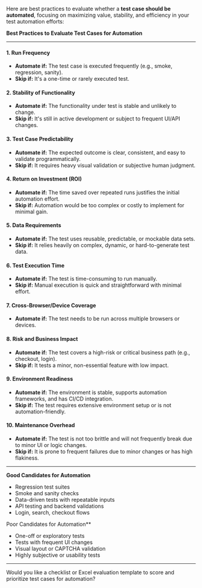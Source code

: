 


Here are best practices to evaluate whether a **test case should be automated**, focusing on maximizing value, stability, and efficiency in your test automation efforts:



**Best Practices to Evaluate Test Cases for Automation**

---

#### 1. **Run Frequency**

* **Automate if:** The test case is executed frequently (e.g., smoke, regression, sanity).
* **Skip if:** It's a one-time or rarely executed test.

#### 2. **Stability of Functionality**

* **Automate if:** The functionality under test is stable and unlikely to change.
* **Skip if:** It's still in active development or subject to frequent UI/API changes.

#### 3. **Test Case Predictability**

* **Automate if:** The expected outcome is clear, consistent, and easy to validate programmatically.
* **Skip if:** It requires heavy visual validation or subjective human judgment.

#### 4. **Return on Investment (ROI)**

* **Automate if:** The time saved over repeated runs justifies the initial automation effort.
* **Skip if:** Automation would be too complex or costly to implement for minimal gain.

#### 5. **Data Requirements**

* **Automate if:** The test uses reusable, predictable, or mockable data sets.
* **Skip if:** It relies heavily on complex, dynamic, or hard-to-generate test data.

#### 6. **Test Execution Time**

* **Automate if:** The test is time-consuming to run manually.
* **Skip if:** Manual execution is quick and straightforward with minimal effort.

#### 7. **Cross-Browser/Device Coverage**

* **Automate if:** The test needs to be run across multiple browsers or devices.

#### 8. **Risk and Business Impact**

* **Automate if:** The test covers a high-risk or critical business path (e.g., checkout, login).
* **Skip if:** It tests a minor, non-essential feature with low impact.

#### 9. **Environment Readiness**

* **Automate if:** The environment is stable, supports automation frameworks, and has CI/CD integration.
* **Skip if:** The test requires extensive environment setup or is not automation-friendly.

#### 10. **Maintenance Overhead**

* **Automate if:** The test is not too brittle and will not frequently break due to minor UI or logic changes.
* **Skip if:** It is prone to frequent failures due to minor changes or has high flakiness.

---

 **Good Candidates for Automation**

* Regression test suites
* Smoke and sanity checks
* Data-driven tests with repeatable inputs
* API testing and backend validations
* Login, search, checkout flows

Poor Candidates for Automation**

* One-off or exploratory tests
* Tests with frequent UI changes
* Visual layout or CAPTCHA validation
* Highly subjective or usability tests

---

Would you like a checklist or Excel evaluation template to score and prioritize test cases for automation?

